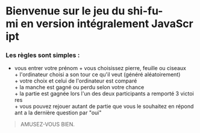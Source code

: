 # Bienvenue sur le jeu du shi-fu-mi en version intégralement JavaScript

### Les règles sont simples :

+ vous entrer votre prénom
+ vous choisissez pierre, feuille ou ciseaux
+ l'ordinateur choisi a son tour ce qu'il veut (généré aléatoirement)
+ votre choix et celui de l'ordinateur est comparé
+ la manche est gagné ou perdu selon votre chance
+ la partie est gagnée lors l'un des deux participants a remporté 3 victoires
+ vous pouvez rejouer autant de partie que vous le souhaitez en répondant a la dernière question par "oui"

>AMUSEZ-VOUS BIEN.
